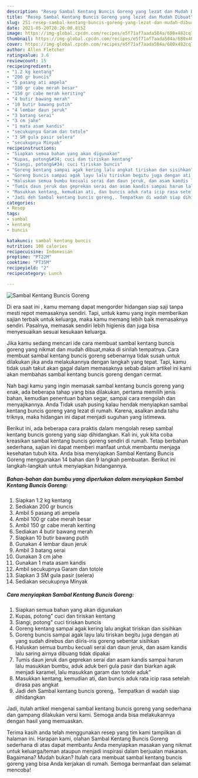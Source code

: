 ```yaml
---
description: "Resep Sambal Kentang Buncis Goreng yang lezat dan Mudah Dibuat"
title: "Resep Sambal Kentang Buncis Goreng yang lezat dan Mudah Dibuat"
slug: 251-resep-sambal-kentang-buncis-goreng-yang-lezat-dan-mudah-dibuat
date: 2021-05-20T20:20:00.815Z
image: https://img-global.cpcdn.com/recipes/e5f71af7aada584a/680x482cq70/sambal-kentang-buncis-goreng-foto-resep-utama.jpg
thumbnail: https://img-global.cpcdn.com/recipes/e5f71af7aada584a/680x482cq70/sambal-kentang-buncis-goreng-foto-resep-utama.jpg
cover: https://img-global.cpcdn.com/recipes/e5f71af7aada584a/680x482cq70/sambal-kentang-buncis-goreng-foto-resep-utama.jpg
author: Allen Fletcher
ratingvalue: 3.6
reviewcount: 15
recipeingredient:
- "1.2 kg kentang"
- "200 gr buncis"
- "5 pasang ati ampela"
- "100 gr cabe merah besar"
- "150 gr cabe merah keriting"
- "4 butir bawang merah"
- "10 butir bawang putih"
- "4 lembar daun jeruk"
- "3 batang serai"
- "3 cm jahe"
- "1 mata asam kandis"
- "secukupnya Garam dan totole"
- "3 SM gula pasir selera"
- "secukupnya Minyak"
recipeinstructions:
- "Siapkan semua bahan yang akan digunakan"
- "Kupas, potong&#34; cuci dan tiriskan kentang"
- "Siangi, potong&#34; cuci tiriskan buncis"
- "Goreng kentang sampai agak kering lalu angkat tiriskan dan sisihkan"
- "Goreng buncis sampai agak layu lalu tiriskan begitu juga dengan ati yang sudah direbus dan diiris-iris goreng sebentar sisihkan"
- "Haluskan semua bumbu kecuali serai dan daun jeruk, dan asam kandis lalu saring airnya dibuang tidak dipakai"
- "Tumis daun jeruk dan geprekan serai dan asam kandis sampai harum lalu masukkan bumbu, aduk aduk beri gula pasir dan biarkan agak menjadi karamel, lalu masukkan garam dan totole aduk&#34;"
- "Masukkan kentang, kemudian ati, dan buncis aduk rata icip rasa setelah dirasa pas angkat"
- "Jadi deh Sambal kentang buncis goreng,. Tempatkan di wadah siap dihidangkan"
categories:
- Resep
tags:
- sambal
- kentang
- buncis

katakunci: sambal kentang buncis 
nutrition: 108 calories
recipecuisine: Indonesian
preptime: "PT22M"
cooktime: "PT35M"
recipeyield: "2"
recipecategory: Lunch

---
```



![Sambal Kentang Buncis Goreng](https://img-global.cpcdn.com/recipes/e5f71af7aada584a/680x482cq70/sambal-kentang-buncis-goreng-foto-resep-utama.jpg)

Di era  saat ini , kamu memang dapat mengorder hidangan siap saji tanpa mesti repot memasaknya sendiri. Tapi, untuk kamu yang ingin memberikan sajian terbaik untuk keluarga, maka kamu memang lebih baik memasaknya sendiri. Pasalnya, memasak sendiri lebih higienis dan juga bisa menyesuaikan sesuai kesukaan keluarga.

Jika kamu sedang mencari ide cara membuat sambal kentang buncis goreng yang nikmat dan mudah dibuat,maka di sinilah tempatnya. Cara membuat sambal kentang buncis goreng  sebenarnya tidak susah untuk dilakukan jika anda melakukannya dengan langkah yang tepat. Tapi, kamu tidak usah takut akan gagal dalam memasaknya 
sebab dalam artikel ini kami akan membahas sambal kentang buncis goreng dengan cermat.  



Nah bagi kamu yang ingin memasak sambal kentang buncis goreng yang enak, ada beberapa tahap yang bisa dilakukan, pertama memilih jenis bahan, kemudian penentuan bahan segar, sampai cara mengolah dan menyajikannya. Anda Tidak usah pusing kalau hendak menyiapkan sambal kentang buncis goreng yang lezat di rumah. Karena, asalkan anda  tahu triknya, maka hidangan ini dapat menjadi suguhan yang istimewa.

Berikut ini, ada beberapa cara praktis  dalam mengolah resep sambal kentang buncis goreng yang siap dihidangkan. Kali ini, yuk kita coba kreasikan sambal kentang buncis goreng sendiri di rumah. Tetap berbahan sederhana, sajian ini dapat memberi manfaat untuk membantu menjaga kesehatan tubuh kita. Anda bisa menyiapkan Sambal Kentang Buncis Goreng menggunakan 14 bahan dan 9 langkah pembuatan. Berikut ini langkah-langkah untuk menyiapkan hidangannya.

<!--inarticleads1-->

##### Bahan-bahan dan bumbu yang diperlukan dalam menyiapkan Sambal Kentang Buncis Goreng:

1. Siapkan 1.2 kg kentang
1. Sediakan 200 gr buncis
1. Ambil 5 pasang ati ampela
1. Ambil 100 gr cabe merah besar
1. Ambil 150 gr cabe merah keriting
1. Sediakan 4 butir bawang merah
1. Siapkan 10 butir bawang putih
1. Gunakan 4 lembar daun jeruk
1. Ambil 3 batang serai
1. Gunakan 3 cm jahe
1. Gunakan 1 mata asam kandis
1. Ambil secukupnya Garam dan totole
1. Siapkan 3 SM gula pasir (selera)
1. Sediakan secukupnya Minyak




<!--inarticleads2-->

##### Cara menyiapkan Sambal Kentang Buncis Goreng:

1. Siapkan semua bahan yang akan digunakan
1. Kupas, potong&#34; cuci dan tiriskan kentang
1. Siangi, potong&#34; cuci tiriskan buncis
1. Goreng kentang sampai agak kering lalu angkat tiriskan dan sisihkan
1. Goreng buncis sampai agak layu lalu tiriskan begitu juga dengan ati yang sudah direbus dan diiris-iris goreng sebentar sisihkan
1. Haluskan semua bumbu kecuali serai dan daun jeruk, dan asam kandis lalu saring airnya dibuang tidak dipakai
1. Tumis daun jeruk dan geprekan serai dan asam kandis sampai harum lalu masukkan bumbu, aduk aduk beri gula pasir dan biarkan agak menjadi karamel, lalu masukkan garam dan totole aduk&#34;
1. Masukkan kentang, kemudian ati, dan buncis aduk rata icip rasa setelah dirasa pas angkat
1. Jadi deh Sambal kentang buncis goreng,. Tempatkan di wadah siap dihidangkan




Jadi, itulah artikel mengenai  sambal kentang buncis goreng  yang sederhana dan gampang dilakukan versi kami. Semoga anda bisa melakukannya dengan hasil yang memuaskan. 

Terima kasih anda telah menggunakan resep yang tim kami tampilkan di halaman ini. Harapan kami, olahan  Sambal Kentang Buncis Goreng sederhana di atas dapat membantu Anda menyiapkan masakan yang nikmat untuk keluarga/teman ataupun menjadi inspirasi dalam berjualan makanan. Bagaimana? Mudah bukan? Itulah cara membuat sambal kentang buncis goreng yang bisa Anda kerjakan di rumah. Semoga bermanfaat dan selamat mencoba!

